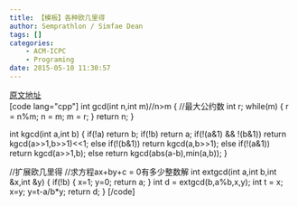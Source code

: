 ```yaml
---
title: 【模板】各种欧几里得
author: Semprathlon / Simfae Dean
tags: []
categories:
	- ACM-ICPC
	- Programing
date: 2015-05-10 11:30:57
---
```

[原文地址](http://blog.csdn.net/libin56842/article/details/9364231)   
[code lang="cpp"]
int gcd(int n,int m)//n&gt;m
{
    //最大公约数
    int r;
    while(m)
    {
        r = n%m;
        n = m;
        m = r;
    }
    return n;
}

int kgcd(int a,int b)
{
    if(!a) return b;
    if(!b) return a;
    if(!(a&amp;1) &amp;&amp; !(b&amp;1))
        return kgcd(a&gt;&gt;1,b&gt;&gt;1)&lt;&lt;1;
    else if(!(b&amp;1)) return kgcd(a,b&gt;&gt;1);
    else if(!(a&amp;1)) return kgcd(a&gt;&gt;1,b);
    else return kgcd(abs(a-b),min(a,b));
}

//扩展欧几里得
//求方程ax+by+c = 0有多少整数解
int extgcd(int a,int b,int &amp;x,int &amp;y)
{
    if(!b)
    {
        x=1;
        y=0;
        return a;
    }
    int d = extgcd(b,a%b,x,y);
    int t = x;
    x=y;
    y=t-a/b*y;
    return d;
}
[/code]